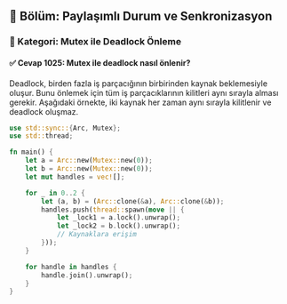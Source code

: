 ## 📘 Bölüm: Paylaşımlı Durum ve Senkronizasyon
### 🔹 Kategori: Mutex ile Deadlock Önleme
#### ✅ Cevap 1025: Mutex ile deadlock nasıl önlenir?

Deadlock, birden fazla iş parçacığının birbirinden kaynak beklemesiyle oluşur. Bunu önlemek için tüm iş parçacıklarının kilitleri aynı sırayla alması gerekir. Aşağıdaki örnekte, iki kaynak her zaman aynı sırayla kilitlenir ve deadlock oluşmaz.

```rust
use std::sync::{Arc, Mutex};
use std::thread;

fn main() {
    let a = Arc::new(Mutex::new(0));
    let b = Arc::new(Mutex::new(0));
    let mut handles = vec![];

    for _ in 0..2 {
        let (a, b) = (Arc::clone(&a), Arc::clone(&b));
        handles.push(thread::spawn(move || {
            let _lock1 = a.lock().unwrap();
            let _lock2 = b.lock().unwrap();
            // Kaynaklara erişim
        }));
    }

    for handle in handles {
        handle.join().unwrap();
    }
}
```
